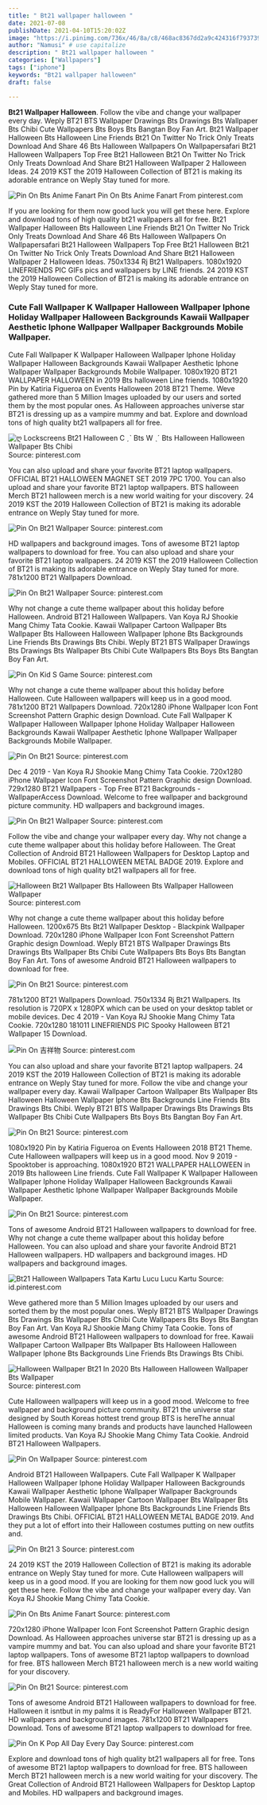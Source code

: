 ```yaml
---
title: " Bt21 wallpaper halloween "
date: 2021-07-08
publishDate: 2021-04-10T15:20:02Z
image: "https://i.pinimg.com/736x/46/8a/c8/468ac8367dd2a9c424316f793739bad0.jpg"
author: "Namusi" # use capitalize
description: " Bt21 wallpaper halloween "
categories: ["Wallpapers"]
tags: ["iphone"]
keywords: "Bt21 wallpaper halloween"
draft: false

---
```



**Bt21 Wallpaper Halloween**. Follow the vibe and change your wallpaper every day. Weply BT21 BTS Wallpaper Drawings Bts Drawings Bts Wallpaper Bts Chibi Cute Wallpapers Bts Boys Bts Bangtan Boy Fan Art. Bt21 Wallpaper Halloween Bts Halloween Line Friends Bt21 On Twitter No Trick Only Treats Download And Share 46 Bts Halloween Wallpapers On Wallpapersafari Bt21 Halloween Wallpapers Top Free Bt21 Halloween Bt21 On Twitter No Trick Only Treats Download And Share Bt21 Halloween Wallpaper 2 Halloween Ideas. 24 2019 KST the 2019 Halloween Collection of BT21 is making its adorable entrance on Weply Stay tuned for more.

![Pin On Bts Anime Fanart](https://i.pinimg.com/originals/1f/ff/42/1fff42ba9eed737fcc8d3d55a6c56fe5.jpg "Pin On Bts Anime Fanart")
Pin On Bts Anime Fanart From pinterest.com


If you are looking for them now good luck you will get these here. Explore and download tons of high quality bt21 wallpapers all for free. Bt21 Wallpaper Halloween Bts Halloween Line Friends Bt21 On Twitter No Trick Only Treats Download And Share 46 Bts Halloween Wallpapers On Wallpapersafari Bt21 Halloween Wallpapers Top Free Bt21 Halloween Bt21 On Twitter No Trick Only Treats Download And Share Bt21 Halloween Wallpaper 2 Halloween Ideas. 750x1334 Rj Bt21 Wallpapers. 1080x1920 LINEFRIENDS PIC GIFs pics and wallpapers by LINE friends. 24 2019 KST the 2019 Halloween Collection of BT21 is making its adorable entrance on Weply Stay tuned for more.

### Cute Fall Wallpaper K Wallpaper Halloween Wallpaper Iphone Holiday Wallpaper Halloween Backgrounds Kawaii Wallpaper Aesthetic Iphone Wallpaper Wallpaper Backgrounds Mobile Wallpaper.

Cute Fall Wallpaper K Wallpaper Halloween Wallpaper Iphone Holiday Wallpaper Halloween Backgrounds Kawaii Wallpaper Aesthetic Iphone Wallpaper Wallpaper Backgrounds Mobile Wallpaper. 1080x1920 BT21 WALLPAPER HALLOWEEN in 2019 Bts halloween Line friends. 1080x1920 Pin by Katiria Figueroa on Events Halloween 2018 BT21 Theme. Weve gathered more than 5 Million Images uploaded by our users and sorted them by the most popular ones. As Halloween approaches universe star BT21 is dressing up as a vampire mummy and bat. Explore and download tons of high quality bt21 wallpapers all for free.


![ღ Lockscreens Bt21 Halloween C ˏˋ Bts W ˎˊ Bts Halloween Halloween Wallpaper Bts Chibi](https://i.pinimg.com/736x/f9/df/4f/f9df4f3084159a6732f6efd3118fc541.jpg "ღ Lockscreens Bt21 Halloween C ˏˋ Bts W ˎˊ Bts Halloween Halloween Wallpaper Bts Chibi")
Source: pinterest.com

You can also upload and share your favorite BT21 laptop wallpapers. OFFICIAL BT21 HALLOWEEN MAGNET SET 2019 7PC 1700. You can also upload and share your favorite BT21 laptop wallpapers. BTS halloween Merch BT21 halloween merch is a new world waiting for your discovery. 24 2019 KST the 2019 Halloween Collection of BT21 is making its adorable entrance on Weply Stay tuned for more.

![Pin On Bt21 Wallpaper](https://i.pinimg.com/originals/03/c7/5b/03c75b52b03cf45f5263d66088cd593c.jpg "Pin On Bt21 Wallpaper")
Source: pinterest.com

HD wallpapers and background images. Tons of awesome BT21 laptop wallpapers to download for free. You can also upload and share your favorite BT21 laptop wallpapers. 24 2019 KST the 2019 Halloween Collection of BT21 is making its adorable entrance on Weply Stay tuned for more. 781x1200 BT21 Wallpapers Download.

![Pin On Bt21 Wallpaper](https://i.pinimg.com/736x/a6/7d/78/a67d781bfb0c43d0d41b349cb9052a13.jpg "Pin On Bt21 Wallpaper")
Source: pinterest.com

Why not change a cute theme wallpaper about this holiday before Halloween. Android BT21 Halloween Wallpapers. Van Koya RJ Shookie Mang Chimy Tata Cookie. Kawaii Wallpaper Cartoon Wallpaper Bts Wallpaper Bts Halloween Halloween Wallpaper Iphone Bts Backgrounds Line Friends Bts Drawings Bts Chibi. Weply BT21 BTS Wallpaper Drawings Bts Drawings Bts Wallpaper Bts Chibi Cute Wallpapers Bts Boys Bts Bangtan Boy Fan Art.

![Pin On Kid S Game](https://i.pinimg.com/originals/4c/6d/be/4c6dbe9a021c9ccd8b7c8921fd98ca92.jpg "Pin On Kid S Game")
Source: pinterest.com

Why not change a cute theme wallpaper about this holiday before Halloween. Cute Halloween wallpapers will keep us in a good mood. 781x1200 BT21 Wallpapers Download. 720x1280 iPhone Wallpaper Icon Font Screenshot Pattern Graphic design Download. Cute Fall Wallpaper K Wallpaper Halloween Wallpaper Iphone Holiday Wallpaper Halloween Backgrounds Kawaii Wallpaper Aesthetic Iphone Wallpaper Wallpaper Backgrounds Mobile Wallpaper.

![Pin On Bt21](https://i.pinimg.com/originals/47/6d/47/476d476943fc45c9a6e7d342143ee72e.jpg "Pin On Bt21")
Source: pinterest.com

Dec 4 2019 - Van Koya RJ Shookie Mang Chimy Tata Cookie. 720x1280 iPhone Wallpaper Icon Font Screenshot Pattern Graphic design Download. 729x1280 BT21 Wallpapers - Top Free BT21 Backgrounds - WallpaperAccess Download. Welcome to free wallpaper and background picture community. HD wallpapers and background images.

![Pin On Bt21 Wallpaper](https://i.pinimg.com/originals/60/94/49/60944983c67d3e0a652fae09a233aecb.jpg "Pin On Bt21 Wallpaper")
Source: pinterest.com

Follow the vibe and change your wallpaper every day. Why not change a cute theme wallpaper about this holiday before Halloween. The Great Collection of Android BT21 Halloween Wallpapers for Desktop Laptop and Mobiles. OFFICIAL BT21 HALLOWEEN METAL BADGE 2019. Explore and download tons of high quality bt21 wallpapers all for free.

![Halloween Bt21 Wallpaper Bts Halloween Bts Wallpaper Halloween Wallpaper](https://i.pinimg.com/736x/bb/eb/6d/bbeb6d356dfe916e7421ffec15eb1b44.jpg "Halloween Bt21 Wallpaper Bts Halloween Bts Wallpaper Halloween Wallpaper")
Source: pinterest.com

Why not change a cute theme wallpaper about this holiday before Halloween. 1200x675 Bts Bt21 Wallpaper Desktop - Blackpink Wallpaper Download. 720x1280 iPhone Wallpaper Icon Font Screenshot Pattern Graphic design Download. Weply BT21 BTS Wallpaper Drawings Bts Drawings Bts Wallpaper Bts Chibi Cute Wallpapers Bts Boys Bts Bangtan Boy Fan Art. Tons of awesome Android BT21 Halloween wallpapers to download for free.

![Pin On Bt21](https://i.pinimg.com/originals/c4/11/6c/c4116c22958e092a9f31f16f634687e4.jpg "Pin On Bt21")
Source: pinterest.com

781x1200 BT21 Wallpapers Download. 750x1334 Rj Bt21 Wallpapers. Its resolution is 720PX x 1280PX which can be used on your desktop tablet or mobile devices. Dec 4 2019 - Van Koya RJ Shookie Mang Chimy Tata Cookie. 720x1280 181011 LINEFRIENDS PIC Spooky Halloween BT21 Wallpaper 15 Download.

![Pin On 吉祥物](https://i.pinimg.com/originals/bc/fa/a3/bcfaa3b75e06c0610d85984ee67e3982.jpg "Pin On 吉祥物")
Source: pinterest.com

You can also upload and share your favorite BT21 laptop wallpapers. 24 2019 KST the 2019 Halloween Collection of BT21 is making its adorable entrance on Weply Stay tuned for more. Follow the vibe and change your wallpaper every day. Kawaii Wallpaper Cartoon Wallpaper Bts Wallpaper Bts Halloween Halloween Wallpaper Iphone Bts Backgrounds Line Friends Bts Drawings Bts Chibi. Weply BT21 BTS Wallpaper Drawings Bts Drawings Bts Wallpaper Bts Chibi Cute Wallpapers Bts Boys Bts Bangtan Boy Fan Art.

![Pin On Bt21](https://i.pinimg.com/originals/f1/67/8f/f1678f296e27fa49c8347a1cf4798a43.jpg "Pin On Bt21")
Source: pinterest.com

1080x1920 Pin by Katiria Figueroa on Events Halloween 2018 BT21 Theme. Cute Halloween wallpapers will keep us in a good mood. Nov 9 2019 - Spooktober is approaching. 1080x1920 BT21 WALLPAPER HALLOWEEN in 2019 Bts halloween Line friends. Cute Fall Wallpaper K Wallpaper Halloween Wallpaper Iphone Holiday Wallpaper Halloween Backgrounds Kawaii Wallpaper Aesthetic Iphone Wallpaper Wallpaper Backgrounds Mobile Wallpaper.

![Pin On Bt21](https://i.pinimg.com/736x/17/d8/78/17d878efc8b2415c5dda0d64bbbd8763.jpg "Pin On Bt21")
Source: pinterest.com

Tons of awesome Android BT21 Halloween wallpapers to download for free. Why not change a cute theme wallpaper about this holiday before Halloween. You can also upload and share your favorite Android BT21 Halloween wallpapers. HD wallpapers and background images. HD wallpapers and background images.

![Bt21 Halloween Wallpapers Tata Kartu Lucu Lucu Kartu](https://i.pinimg.com/736x/a0/ae/74/a0ae74e0e56b4b4585914f51a709fbbd.jpg "Bt21 Halloween Wallpapers Tata Kartu Lucu Lucu Kartu")
Source: id.pinterest.com

Weve gathered more than 5 Million Images uploaded by our users and sorted them by the most popular ones. Weply BT21 BTS Wallpaper Drawings Bts Drawings Bts Wallpaper Bts Chibi Cute Wallpapers Bts Boys Bts Bangtan Boy Fan Art. Van Koya RJ Shookie Mang Chimy Tata Cookie. Tons of awesome Android BT21 Halloween wallpapers to download for free. Kawaii Wallpaper Cartoon Wallpaper Bts Wallpaper Bts Halloween Halloween Wallpaper Iphone Bts Backgrounds Line Friends Bts Drawings Bts Chibi.

![Halloween Wallpaper Bt21 In 2020 Bts Halloween Halloween Wallpaper Bts Wallpaper](https://i.pinimg.com/originals/ff/cf/96/ffcf9630449d064d70fda199cdd32088.jpg "Halloween Wallpaper Bt21 In 2020 Bts Halloween Halloween Wallpaper Bts Wallpaper")
Source: pinterest.com

Cute Halloween wallpapers will keep us in a good mood. Welcome to free wallpaper and background picture community. BT21 the universe star designed by South Koreas hottest trend group BTS is hereThe annual Halloween is coming many brands and products have launched Halloween limited products. Van Koya RJ Shookie Mang Chimy Tata Cookie. Android BT21 Halloween Wallpapers.

![Pin On Wallpaper](https://i.pinimg.com/474x/1a/f8/63/1af863c6e264b852a02bebcd4982367a.jpg "Pin On Wallpaper")
Source: pinterest.com

Android BT21 Halloween Wallpapers. Cute Fall Wallpaper K Wallpaper Halloween Wallpaper Iphone Holiday Wallpaper Halloween Backgrounds Kawaii Wallpaper Aesthetic Iphone Wallpaper Wallpaper Backgrounds Mobile Wallpaper. Kawaii Wallpaper Cartoon Wallpaper Bts Wallpaper Bts Halloween Halloween Wallpaper Iphone Bts Backgrounds Line Friends Bts Drawings Bts Chibi. OFFICIAL BT21 HALLOWEEN METAL BADGE 2019. And they put a lot of effort into their Halloween costumes putting on new outfits and.

![Pin On Bt21 3](https://i.pinimg.com/originals/ed/df/ac/eddfacefa060dafb0baa08ca764c7cf9.jpg "Pin On Bt21 3")
Source: pinterest.com

24 2019 KST the 2019 Halloween Collection of BT21 is making its adorable entrance on Weply Stay tuned for more. Cute Halloween wallpapers will keep us in a good mood. If you are looking for them now good luck you will get these here. Follow the vibe and change your wallpaper every day. Van Koya RJ Shookie Mang Chimy Tata Cookie.

![Pin On Bts Anime Fanart](https://i.pinimg.com/originals/1f/ff/42/1fff42ba9eed737fcc8d3d55a6c56fe5.jpg "Pin On Bts Anime Fanart")
Source: pinterest.com

720x1280 iPhone Wallpaper Icon Font Screenshot Pattern Graphic design Download. As Halloween approaches universe star BT21 is dressing up as a vampire mummy and bat. You can also upload and share your favorite BT21 laptop wallpapers. Tons of awesome BT21 laptop wallpapers to download for free. BTS halloween Merch BT21 halloween merch is a new world waiting for your discovery.

![Pin On Bt21](https://i.pinimg.com/736x/7d/51/51/7d5151a5dccbde74c09e9b6b1fb465d5.jpg "Pin On Bt21")
Source: pinterest.com

Tons of awesome Android BT21 Halloween wallpapers to download for free. Halloween it isntbut in my palms it is ReadyFor Halloween Wallpaper BT21. HD wallpapers and background images. 781x1200 BT21 Wallpapers Download. Tons of awesome BT21 laptop wallpapers to download for free.

![Pin On K Pop All Day Every Day](https://i.pinimg.com/736x/46/8a/c8/468ac8367dd2a9c424316f793739bad0.jpg "Pin On K Pop All Day Every Day")
Source: pinterest.com

Explore and download tons of high quality bt21 wallpapers all for free. Tons of awesome BT21 laptop wallpapers to download for free. BTS halloween Merch BT21 halloween merch is a new world waiting for your discovery. The Great Collection of Android BT21 Halloween Wallpapers for Desktop Laptop and Mobiles. HD wallpapers and background images.

